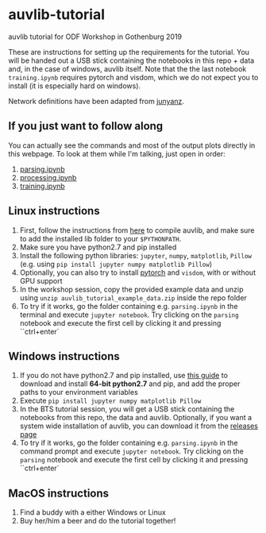 # auvlib-tutorial

auvlib tutorial for ODF Workshop in Gothenburg 2019

These are instructions for setting up the requirements for the tutorial. You will be handed out a USB stick containing the notebooks in this repo + data and, in the case of windows, auvlib itself. Note that the the last notebook `training.ipynb` requires pytorch and visdom, which we do not expect you to install (it is especially hard on windows).

Network definitions have been adapted from [junyanz](https://github.com/junyanz/pytorch-CycleGAN-and-pix2pix).

## If you just want to follow along

You can actually see the commands and most of the output plots directly in this webpage.
To look at them while I'm talking, just open in order:

1. [parsing.ipynb](https://github.com/nilsbore/auvlib-tutorial/blob/master/parsing.ipynb)
2. [processing.ipynb](https://github.com/nilsbore/auvlib-tutorial/blob/master/processing.ipynb)
3. [training.ipynb](https://github.com/nilsbore/auvlib-tutorial/blob/master/training.ipynb)

## Linux instructions

1. First, follow the instructions from [here](https://github.com/nilsbore/auvlib#dependencies) to compile auvlib, and make sure to add the installed lib folder to your `$PYTHONPATH`.
2. Make sure you have python2.7 and pip installed
3. Install the following python libraries: `jupyter`, `numpy`, `matplotlib`, `Pillow` (e.g. using `pip install jupyter numpy matplotlib Pillow`)
4. Optionally, you can also try to install [pytorch](https://pytorch.org/) and `visdom`, with or without GPU support
5. In the workshop session, copy the provided example data and unzip using `unzip auvlib_tutorial_example_data.zip` inside the repo folder
6. To try if it works, go the folder containing e.g. `parsing.ipynb` in the terminal and execute `jupyter notebook`. Try clicking on the `parsing` notebook and execute the first cell by clicking it and pressing ``ctrl+enter`

## Windows instructions

1. If you do not have python2.7 and pip installed, use [this guide](https://github.com/BurntSushi/nfldb/wiki/Python-&-pip-Windows-installation) to download and install **64-bit python2.7** and pip, and add the proper paths to your environment variables
2. Execute `pip install jupyter numpy matplotlib Pillow`
3. In the BTS tutorial session, you will get a USB stick containing the notebooks from this repo, the data and auvlib. Optionally, if you want a system wide installation of auvlib, you can download it from the [releases page](https://github.com/nilsbore/auvlib/releases)
4. To try if it works, go the folder containing e.g. `parsing.ipynb` in the command prompt and execute `jupyter notebook`. Try clicking on the `parsing` notebook and execute the first cell by clicking it and pressing ``ctrl+enter`

## MacOS instructions

1. Find a buddy with a either Windows or Linux
2. Buy her/him a beer and do the tutorial together!
